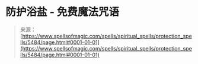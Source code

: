 <!--yml

category: 未分类

date: 2024-06-12 18:39:40

-->

# 防护浴盐 - 免费魔法咒语

> 来源：[https://www.spellsofmagic.com/spells/spiritual_spells/protection_spells/5484/page.html#0001-01-01](https://www.spellsofmagic.com/spells/spiritual_spells/protection_spells/5484/page.html#0001-01-01)
